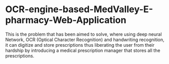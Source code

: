 # OCR-engine-based-MedValley-E-pharmacy-Web-Application
This is the problem that has been aimed to solve, where using deep neural Network, OCR (Optical Character Recognition) and handwriting recognition, it can digitize and store prescriptions thus liberating the user from their hardship by introducing a medical prescription manager that stores all the prescriptions.
